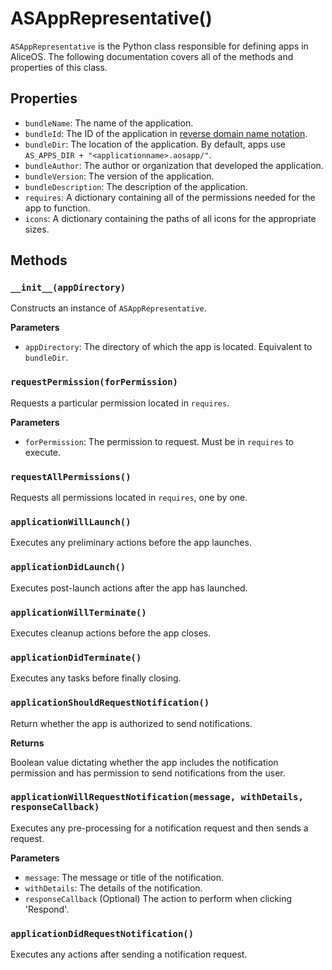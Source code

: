#  ASAppRepresentative()

`ASAppRepresentative` is the Python class responsible for defining apps in AliceOS. The following documentation covers all of the methods and properties of this class.

## Properties

- `bundleName`: The name of the application.
- `bundleId`: The ID of the application in [reverse domain name notation](https://en.wikipedia.org/wiki/Reverse_domain_name_notation).
- `bundleDir`: The location of the application. By default, apps use `AS_APPS_DIR + "<applicationname>.aosapp/"`.
- `bundleAuthor`: The author or organization that developed the application.
- `bundleVersion`: The version of the application.
- `bundleDescription`: The description of the application.
- `requires`: A dictionary containing all of the permissions needed for the app to function.
- `icons`: A dictionary containing the paths of all icons for the appropriate sizes.

## Methods

### `__init__(appDirectory)`

Constructs an instance of `ASAppRepresentative`.

**Parameters**

- `appDirectory`: The directory of which the app is located. Equivalent to `bundleDir`.

### `requestPermission(forPermission)`

Requests a particular permission located in `requires`.

**Parameters**

- `forPermission`: The permission to request. Must be in `requires` to execute.

### `requestAllPermissions()`

Requests all permissions located in `requires`, one by one.

### `applicationWillLaunch()`

Executes any preliminary actions before the app launches.

### `applicationDidLaunch()`

Executes post-launch actions after the app has launched.

### `applicationWillTerminate()`

Executes cleanup actions before the app closes.

### `applicationDidTerminate()`

Executes any tasks before finally closing.

### `applicationShouldRequestNotification()`

Return whether the app is authorized to send notifications.

**Returns**

Boolean value dictating whether the app includes the notification permission and has permission to send notifications from the user.

### `applicationWillRequestNotification(message, withDetails, responseCallback)`

Executes any pre-processing for a notification request and then sends a request.

**Parameters**

- `message`: The message or title of the notification.
- `withDetails`: The details of the notification.
- `responseCallback` (Optional) The action to perform when clicking 'Respond'.

### `applicationDidRequestNotification()`

Executes any actions after sending a notification request.
